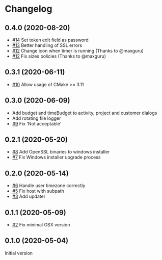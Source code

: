 # Changelog

## 0.4.0 (2020-08-20)

- [#14](https://github.com/AlexandrePTJ/kemai/issues/14) Set token edit field as password
- [#13](https://github.com/AlexandrePTJ/kemai/issues/13) Better handling of SSL errors
- [#12](https://github.com/AlexandrePTJ/kemai/pull/12) Change icon when timer is running (Thanks to @maxguru)
- [#12](https://github.com/AlexandrePTJ/kemai/pull/12) Fix sizes policies (Thanks to @maxguru)


## 0.3.1 (2020-06-11)

- [#10](https://github.com/AlexandrePTJ/kemai/issues/10) Allow usage of CMake >= 3.11


## 0.3.0 (2020-06-09)

- Add budget and timeBudget to activity, project and customer dialogs
- Add rotating file logger
- [#9](https://github.com/AlexandrePTJ/kemai/issues/9) Fix 'Not acceptable'


## 0.2.1 (2020-05-20)

- [#8](https://github.com/AlexandrePTJ/kemai/issues/8) Add OpenSSL binaries to windows installer
- [#7](https://github.com/AlexandrePTJ/kemai/issues/7) Fix Windows installer upgrade process


## 0.2.0 (2020-05-14)

- [#6](https://github.com/AlexandrePTJ/kemai/issues/6) Handle user timezone correctly
- [#5](https://github.com/AlexandrePTJ/kemai/issues/5) Fix host with subpath
- [#3](https://github.com/AlexandrePTJ/kemai/issues/3) Add updater


## 0.1.1 (2020-05-09)

- [#2](https://github.com/AlexandrePTJ/kemai/issues/2) Fix minimal OSX version


## 0.1.0 (2020-05-04)

Initial version
